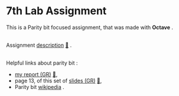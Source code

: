 # 7th Lab Assignment


This is a Parity bit focused assignment, that was made with **Octave** . <br /> <br />


Assignment [description](https://github.com/tsingi-chris/CSD-Auth/blob/main/4th%20Semester/Digital%20Communications/7th-Lab/Lab07.pdf) [💾](https://github.com/tsingi-chris/CSD-Auth/raw/main/4th%20Semester/Digital%20Communications/7th-Lab/Lab07.pdf) . <br /><br />

Helpful links about parity bit :
* [my report (GR)](https://github.com/tsingi-chris/CSD-Auth/blob/main/4th%20Semester/Digital%20Communications/7th-Lab/Lab%20Report.pdf) [💾](https://github.com/tsingi-chris/CSD-Auth/raw/main/4th%20Semester/Digital%20Communications/7th-Lab/Lab%20Report.pdf),
* page 13, of this set of [slides (GR)](https://github.com/tsingi-chris/CSD-Auth/blob/main/4th%20Semester/Digital%20Communications/Slides/5.%20%CE%91%CE%BD%CE%AF%CF%87%CE%BD%CE%B5%CF%85%CF%83%CE%B7%20%CE%BA%CE%B1%CE%B9%20%CE%94%CE%B9%CF%8C%CF%81%CE%B8%CF%89%CF%83%CE%B7%20%CE%A3%CF%86%CE%B1%CE%BB%CE%BC%CE%AC%CF%84%CF%89%CE%BD/06-Error%20handling-2021-SLIDES.pdf) [💾](https://github.com/tsingi-chris/CSD-Auth/raw/main/4th%20Semester/Digital%20Communications/Slides/5.%20%CE%91%CE%BD%CE%AF%CF%87%CE%BD%CE%B5%CF%85%CF%83%CE%B7%20%CE%BA%CE%B1%CE%B9%20%CE%94%CE%B9%CF%8C%CF%81%CE%B8%CF%89%CF%83%CE%B7%20%CE%A3%CF%86%CE%B1%CE%BB%CE%BC%CE%AC%CF%84%CF%89%CE%BD/06-Error%20handling-2021-SLIDES.pdf),
* Parity bit [wikipedia](https://en.wikipedia.org/wiki/Parity_bit) .